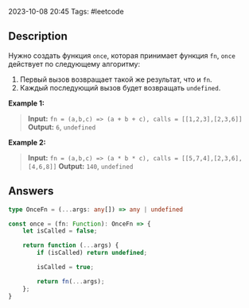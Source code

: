 2023-10-08 20:45
Tags: #leetcode
## Description

Нужно создать функция `once`, которая принимает функция `fn`, `once` действует по следующему алгоритму:
1. Первый вызов возвращает такой же результат, что и `fn`.
2. Каждый последующий вызов будет возвращать `undefined`.

**Example 1:**
>**Input:** `fn = (a,b,c) => (a + b + c), calls = [[1,2,3],[2,3,6]]`
>**Output:** `6`, `undefined`

**Example 2:**
>**Input:** `fn = (a,b,c) => (a * b * c), calls = [[5,7,4],[2,3,6],[4,6,8]]`
>**Output:** `140`, `undefined`

## Answers

```typescript
type OnceFn = (...args: any[]) => any | undefined

const once = (fn: Function): OnceFn => {
    let isCalled = false;

	return function (...args) {
		if (isCalled) return undefined;

        isCalled = true;

        return fn(...args);
	};
}
```
